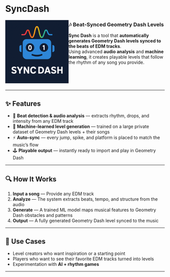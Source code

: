 # SyncDash  
<a href="url">
  <img src="https://github.com/fIuffy/SyncDash/blob/main/syncdash.png" align="left" height="200" width="200">
</a>  


### 🎶 Beat-Synced Geometry Dash Levels  

**Sync Dash** is a tool that **automatically generates Geometry Dash levels synced to the beats of EDM tracks**.  
Using advanced **audio analysis** and **machine learning**, it creates playable levels that follow the rhythm of any song you provide.  

<br><br><br>

---

## ✨ Features  
- 🎵 **Beat detection & audio analysis** — extracts rhythm, drops, and intensity from any EDM track  
- 🧠 **Machine-learned level generation** — trained on a large private dataset of Geometry Dash levels + their songs  
- ⚡ **Auto-sync** — every jump, spike, and platform is placed to match the music’s flow  
- 🕹️ **Playable output** — instantly ready to import and play in Geometry Dash  

---

## 🔍 How It Works  
1. **Input a song** — Provide any EDM track  
2. **Analyze** — The system extracts beats, tempo, and structure from the audio  
3. **Generate** — A trained ML model maps musical features to Geometry Dash obstacles and patterns  
4. **Output** — A fully generated Geometry Dash level synced to the music  

---

## 🎯 Use Cases  
- Level creators who want inspiration or a starting point  
- Players who want to see their favorite EDM tracks turned into levels  
- Experimentation with **AI + rhythm games**  

---
